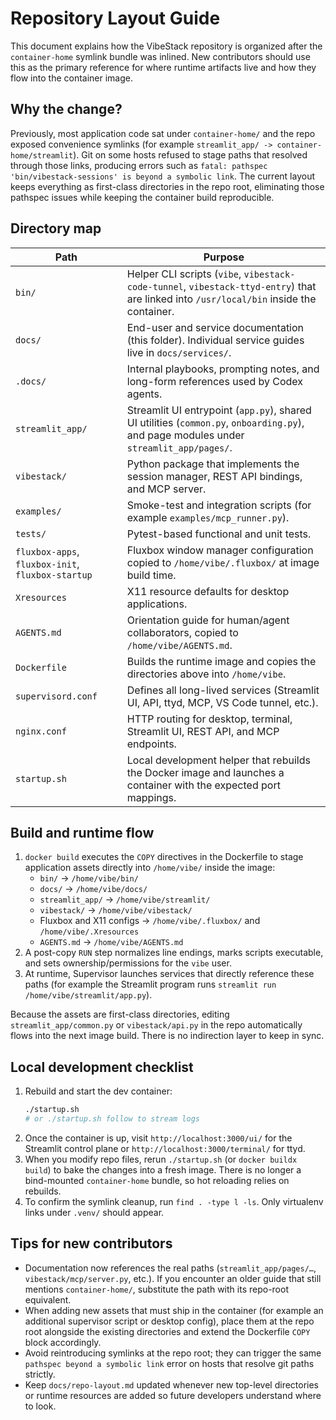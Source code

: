 # Repository Layout Guide

This document explains how the VibeStack repository is organized after the `container-home` symlink bundle was inlined. New contributors should use this as the primary reference for where runtime artifacts live and how they flow into the container image.

## Why the change?

Previously, most application code sat under `container-home/` and the repo exposed convenience symlinks (for example `streamlit_app/ -> container-home/streamlit`). Git on some hosts refused to stage paths that resolved through those links, producing errors such as `fatal: pathspec 'bin/vibestack-sessions' is beyond a symbolic link`. The current layout keeps everything as first-class directories in the repo root, eliminating those pathspec issues while keeping the container build reproducible.

## Directory map

| Path | Purpose |
| --- | --- |
| `bin/` | Helper CLI scripts (`vibe`, `vibestack-code-tunnel`, `vibestack-ttyd-entry`) that are linked into `/usr/local/bin` inside the container. |
| `docs/` | End-user and service documentation (this folder). Individual service guides live in `docs/services/`. |
| `.docs/` | Internal playbooks, prompting notes, and long-form references used by Codex agents. |
| `streamlit_app/` | Streamlit UI entrypoint (`app.py`), shared UI utilities (`common.py`, `onboarding.py`), and page modules under `streamlit_app/pages/`. |
| `vibestack/` | Python package that implements the session manager, REST API bindings, and MCP server. |
| `examples/` | Smoke-test and integration scripts (for example `examples/mcp_runner.py`). |
| `tests/` | Pytest-based functional and unit tests. |
| `fluxbox-apps`, `fluxbox-init`, `fluxbox-startup` | Fluxbox window manager configuration copied to `/home/vibe/.fluxbox/` at image build time. |
| `Xresources` | X11 resource defaults for desktop applications. |
| `AGENTS.md` | Orientation guide for human/agent collaborators, copied to `/home/vibe/AGENTS.md`. |
| `Dockerfile` | Builds the runtime image and copies the directories above into `/home/vibe`. |
| `supervisord.conf` | Defines all long-lived services (Streamlit UI, API, ttyd, MCP, VS Code tunnel, etc.). |
| `nginx.conf` | HTTP routing for desktop, terminal, Streamlit UI, REST API, and MCP endpoints. |
| `startup.sh` | Local development helper that rebuilds the Docker image and launches a container with the expected port mappings. |

## Build and runtime flow

1. `docker build` executes the `COPY` directives in the Dockerfile to stage application assets directly into `/home/vibe/` inside the image:
   - `bin/` → `/home/vibe/bin/`
   - `docs/` → `/home/vibe/docs/`
   - `streamlit_app/` → `/home/vibe/streamlit/`
   - `vibestack/` → `/home/vibe/vibestack/`
   - Fluxbox and X11 configs → `/home/vibe/.fluxbox/` and `/home/vibe/.Xresources`
   - `AGENTS.md` → `/home/vibe/AGENTS.md`
2. A post-copy `RUN` step normalizes line endings, marks scripts executable, and sets ownership/permissions for the `vibe` user.
3. At runtime, Supervisor launches services that directly reference these paths (for example the Streamlit program runs `streamlit run /home/vibe/streamlit/app.py`).

Because the assets are first-class directories, editing `streamlit_app/common.py` or `vibestack/api.py` in the repo automatically flows into the next image build. There is no indirection layer to keep in sync.

## Local development checklist

1. Rebuild and start the dev container:
   ```bash
   ./startup.sh
   # or ./startup.sh follow to stream logs
   ```
2. Once the container is up, visit `http://localhost:3000/ui/` for the Streamlit control plane or `http://localhost:3000/terminal/` for ttyd.
3. When you modify repo files, rerun `./startup.sh` (or `docker buildx build`) to bake the changes into a fresh image. There is no longer a bind-mounted `container-home` bundle, so hot reloading relies on rebuilds.
4. To confirm the symlink cleanup, run `find . -type l -ls`. Only virtualenv links under `.venv/` should appear.

## Tips for new contributors

- Documentation now references the real paths (`streamlit_app/pages/…`, `vibestack/mcp/server.py`, etc.). If you encounter an older guide that still mentions `container-home/`, substitute the path with its repo-root equivalent.
- When adding new assets that must ship in the container (for example an additional supervisor script or desktop config), place them at the repo root alongside the existing directories and extend the Dockerfile `COPY` block accordingly.
- Avoid reintroducing symlinks at the repo root; they can trigger the same `pathspec beyond a symbolic link` error on hosts that resolve git paths strictly.
- Keep `docs/repo-layout.md` updated whenever new top-level directories or runtime resources are added so future developers understand where to look.

